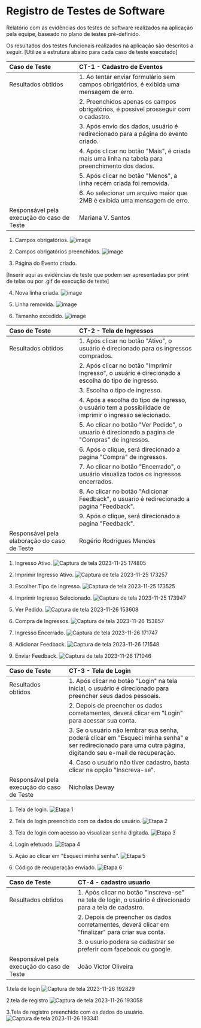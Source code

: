 # Registro de Testes de Software

Relatório com as evidências dos testes de software realizados na aplicação pela equipe, baseado no plano de testes pré-definido.

Os resultados dos testes funcionais realizados na aplicação são descritos a seguir. [Utilize a estrutura abaixo para cada caso de teste executado]

|Caso de Teste    | CT-1 - Cadastro de Eventos |
|:---|:---|
| Resultados obtidos | 1. Ao tentar enviar formulário sem campos obrigatórios, é exibida uma mensagem de erro.|
| |2. Preenchidos apenas os campos obrigatórios, é possivel prosseguir com o cadastro.|
| |3. Após envio dos dados, usuário é redirecionado para a página do evento criado.|
| |4. Após clicar no botão "Mais", é criada mais uma linha na tabela para preenchimento dos dados.|
| |5. Após clicar no botão "Menos", a linha recém criada foi removida.|
| |6. Ao selecionar um arquivo maior que 2MB é exibida uma mensagem de erro.|
| Responsável pela execução do caso de Teste | Mariana V. Santos |

1. Campos obrigatórios.
![image](https://github.com/ICEI-PUC-Minas-PMV-ADS/ADS-EIXO-1-MARCAE/assets/32981763/a2a691e4-5e61-4f3a-ab39-d5f6dafb708a)

2. Campos obrigatórios preenchidos.
![image](https://github.com/ICEI-PUC-Minas-PMV-ADS/ADS-EIXO-1-MARCAE/assets/32981763/e41a2535-e518-4dd7-9a28-018732703c44)

3. Página do Evento criado.
   
[Inserir aqui as evidências de teste que podem ser apresentadas por print de telas ou por .gif de execução de teste]

4. Nova linha criada.
![image](https://github.com/ICEI-PUC-Minas-PMV-ADS/ADS-EIXO-1-MARCAE/assets/32981763/58ccad07-5e8a-4c77-b24c-5ed23883741d)


5. Linha removida.
![image](https://github.com/ICEI-PUC-Minas-PMV-ADS/ADS-EIXO-1-MARCAE/assets/32981763/e5dbf401-24e4-4492-ace2-2ebe99fa23d6)

6. Tamanho excedido.
![image](https://github.com/ICEI-PUC-Minas-PMV-ADS/ADS-EIXO-1-MARCAE/assets/32981763/2af2ae75-af35-4229-833d-801c330e4319)

|Caso de Teste    | CT-2 - Tela de Ingressos |
|:---|:---|
| Resultados obtidos | 1. Após clicar no botão "Ativo", o usuário é direcionado para os ingressos comprados.|
| |2. Após clicar no botão "Imprimir Ingresso", o usuário é direcionado a escolha do tipo de ingresso.|
| |3. Escolha o tipo de ingresso.|
| |4. Após a escolha do tipo de ingresso, o  usuário tem a possibilidade de imprimir o ingresso selecionado.|
| |5. Ao clicar no botão "Ver Pedido", o usuario é direcionado a pagina de "Compras" de ingressos.|
| |6. Após o clique, será direcionado a pagina "Compra" de ingressos.|
| |7. Ao clicar no botão "Encerrado", o usuário visualiza todos os ingressos encerrados.|
| |8. Ao clicar no botão "Adicionar Feedback", o usuario é redirecionado a pagina "Feedback".|
| |9. Após o clique, será direcionado a pagina "Feedback".|
| Responsável pela elaboração do caso de Teste | Rogério Rodrigues Mendes |

1. Ingresso Ativo.
![Captura de tela 2023-11-25 174805](https://github.com/ICEI-PUC-Minas-PMV-ADS/ADS-EIXO-1-MARCAE/assets/146504095/cfacffc5-1b68-4397-894e-9d1e7dcbe3c4)

2. Imprimir Ingresso Ativo.
![Captura de tela 2023-11-25 173257](https://github.com/ICEI-PUC-Minas-PMV-ADS/ADS-EIXO-1-MARCAE/assets/146504095/0fb023c9-cdac-4d2c-a35e-8e49ecf4e85b)

3. Escolher Tipo de Ingresso.
![Captura de tela 2023-11-25 173525](https://github.com/ICEI-PUC-Minas-PMV-ADS/ADS-EIXO-1-MARCAE/assets/146504095/2b8793c1-8aa6-4cf5-9fd4-b28f58cdae71)

4. Imprimir Ingresso Selecionado.
![Captura de tela 2023-11-25 173947](https://github.com/ICEI-PUC-Minas-PMV-ADS/ADS-EIXO-1-MARCAE/assets/146504095/9f5239d2-cecf-4aab-885b-99c521f10554)

5. Ver Pedido.
![Captura de tela 2023-11-26 153608](https://github.com/ICEI-PUC-Minas-PMV-ADS/ADS-EIXO-1-MARCAE/assets/146504095/e691547d-e991-4d3f-874e-909266c4b960)

6. Compra de Ingressos.
![Captura de tela 2023-11-26 153857](https://github.com/ICEI-PUC-Minas-PMV-ADS/ADS-EIXO-1-MARCAE/assets/146504095/b6483bca-f4ad-4ada-b528-b888cd326c3e)

7. Ingresso Encerrado.
![Captura de tela 2023-11-26 171747](https://github.com/ICEI-PUC-Minas-PMV-ADS/ADS-EIXO-1-MARCAE/assets/146504095/c8a85a44-965f-41ac-a29e-c75d50f71661)

8. Adicionar Feedback.
![Captura de tela 2023-11-26 171548](https://github.com/ICEI-PUC-Minas-PMV-ADS/ADS-EIXO-1-MARCAE/assets/146504095/34d558c2-833a-439c-bd50-9ba072752269)

9. Enviar Feedback.
![Captura de tela 2023-11-26 171046](https://github.com/ICEI-PUC-Minas-PMV-ADS/ADS-EIXO-1-MARCAE/assets/146504095/9870ad9f-52c5-4195-824a-11ea01bf3367)

|Caso de Teste    | CT-3 - Tela de Login |
|:---|:---|
| Resultados obtidos | 1. Após clicar no botão "Login" na tela inicial, o usuário é direcionado para preencher seus dados pessoais.|
| |2. Depois de preencher os dados corretamentes, deverá clicar em "Login" para acessar sua conta.|
| |3. Se o usuário não lembrar sua senha, poderá clicar em "Esqueci minha senha" e ser redirecionado para uma outra página, digitando seu e-mail de recuperação.|
| |4. Caso o usuário não tiver cadastro, basta clicar na opção "Inscreva-se".|
| Responsável pela execução do caso de Teste | Nicholas Deway |

1. Tela de login.
![Etapa 1](https://github.com/ICEI-PUC-Minas-PMV-ADS/ADS-EIXO-1-MARCAE/assets/65633444/a4a98c14-3c4f-470a-98f6-f0c33d8038fb)

2. Tela de login preenchido com os dados do usuário.
![Etapa 2](https://github.com/ICEI-PUC-Minas-PMV-ADS/ADS-EIXO-1-MARCAE/assets/65633444/92b94d10-24a6-4ec7-9aa5-978f3c466505)

3. Tela de login com acesso ao visualizar senha digitada.
![Etapa 3](https://github.com/ICEI-PUC-Minas-PMV-ADS/ADS-EIXO-1-MARCAE/assets/65633444/ad4b15cd-0f89-49a8-8cd1-4b2fc9fe6572)

4. Login efetuado.
![Etapa 4](https://github.com/ICEI-PUC-Minas-PMV-ADS/ADS-EIXO-1-MARCAE/assets/65633444/049ade58-9ed1-4682-8274-02536b34bd53)

5. Ação ao clicar em "Esqueci minha senha".
![Etapa 5](https://github.com/ICEI-PUC-Minas-PMV-ADS/ADS-EIXO-1-MARCAE/assets/65633444/e8067cce-0c5f-4589-b992-1a537f1cf36b)

6. Código de recuperação enviado.
![Etapa 6](https://github.com/ICEI-PUC-Minas-PMV-ADS/ADS-EIXO-1-MARCAE/assets/65633444/83b37646-6e81-4ee7-9fe9-e2a36148532c)

|Caso de Teste    | CT-4 - cadastro usuario |
|:---|:---|
| Resultados obtidos | 1. Após clicar no botão "inscreva-se" na tela de login, o usuário é direcionado para a tela de cadastro.|
| |2. Depois de preencher os dados corretamentes, deverá clicar em "finalizar" para criar sua conta.|
| |3. o usurio podera se cadastrar se preferir com facebook ou google.|
| Responsável pela execução do caso de Teste | João Victor Oliveira |

1.tela de login
![Captura de tela 2023-11-26 192829](https://github.com/ICEI-PUC-Minas-PMV-ADS/ADS-EIXO-1-MARCAE/assets/144181666/07873336-7caf-4380-8df8-57302dfc3b66)

2.tela de registro
![Captura de tela 2023-11-26 193058](https://github.com/ICEI-PUC-Minas-PMV-ADS/ADS-EIXO-1-MARCAE/assets/144181666/5c919305-5191-4016-893c-bad915fe8bfc)

3.Tela de registro preenchido com os dados do usuário.
![Captura de tela 2023-11-26 193341](https://github.com/ICEI-PUC-Minas-PMV-ADS/ADS-EIXO-1-MARCAE/assets/144181666/b1e1451a-d5fc-47a8-bee7-bf72f77d7e97)














































